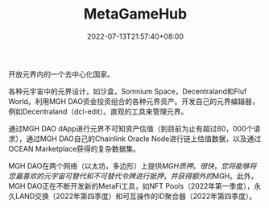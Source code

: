 ﻿---
weight: 
title: "MetaGameHub"
description: "metaverse相关项目的治理、NFT支持代币的公平估值和铸造以及metaverse市场数据的提供。Governance of metaverse related items, fair valuation and minting of NFT backed tokens and provision of metaverse market data."
date: 2022-07-13T21:57:40+08:00
lastmod: 2022-07-13T16:45:40+08:00
draft: false
authors: ["june"]
featuredImage: "468.jpg"
link: "https://www.metagamehub.io/"
tags: ["MetaGameHub","元宇宙地产"]
categories: ["navigation"]
navigation: ["元宇宙地产"]
lightgallery: true
toc: true
pinned: false
recommend: false
recommend1: false
---
开放元界内的一个去中心化国家。

各种元宇宙中的元界设计，如沙盒，Somnium Space，Decentraland和Fluf World。利用MGH DAO资金投资组合的各种元界资产。开发自己的元界编辑器，例如Decentraland（dcl-edit）。直观的工具来管理元界。

通过MGH DAO dApp进行元界不可知资产估值（到目前为止有超过60，000个请求），通过MGH DAO自己的Chainlink Oracle Node进行链上估值数据，以及通过OCEAN Marketplace获得的复杂数据集。

MGH DAO在两个网络（以太坊，多边形）上提供$MGH质押。很快，您将能够将您最喜欢的元宇宙可替代和不可替代令牌进行抵押，并获得额外的$MGH。此外，MGH DAO正在不断开发新的MetaFi工具，如NFT Pools（2022年第一季度），永久LAND交换（2022年第四季度）和可互操作的ID聚合器（2022年第四季度）。